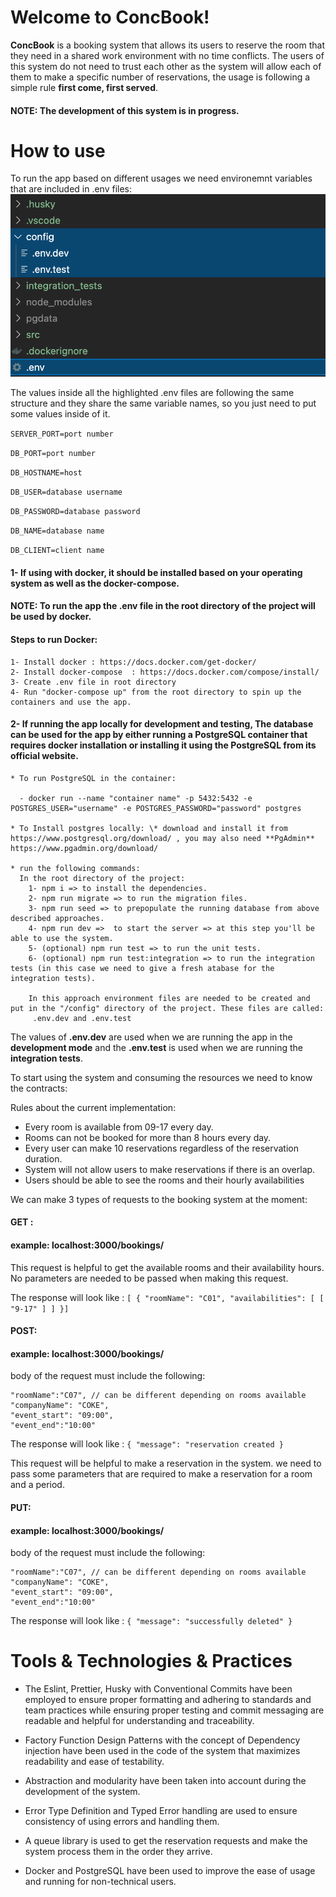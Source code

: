 # Welcome to ConcBook!

**ConcBook** is a booking system that allows its users to reserve the room that they need in a shared work environment with no time conflicts. The users of this system do not need to trust each other as the system will allow each of them to make a specific number of reservations, the usage is following a simple rule **first come, first served**.

#### NOTE: The development of this system is in progress.

# How to use

To run the app based on different usages we need environemnt variables that are included in .env files:
![Alt text](/app-env-files.png)

The values inside all the highlighted .env files are following the same structure and they share the same variable names, so you just need to put some values inside of it.

`SERVER_PORT=port number`

`DB_PORT=port number`

`DB_HOSTNAME=host`

`DB_USER=database username`

`DB_PASSWORD=database password`

`DB_NAME=database name`

`DB_CLIENT=client name`

#### 1- If using with **docker**, it should be installed based on your operating system as well as the **docker-compose**.

#### NOTE: To run the app the **.env** file in the root directory of the project will be used by docker.

#### Steps to run Docker:

    1- Install docker : https://docs.docker.com/get-docker/
    2- Install docker-compose  : https://docs.docker.com/compose/install/
    3- Create .env file in root directory
    4- Run "docker-compose up" from the root directory to spin up the containers and use the app.

#### 2- If running the **app locally for development and testing**, The database can be used for the app by either running a **PostgreSQL container that requires docker installation** or **installing it using the PostgreSQL from its official website**.

    * To run PostgreSQL in the container:

      - docker run --name "container name" -p 5432:5432 -e POSTGRES_USER="username" -e POSTGRES_PASSWORD="password" postgres

    * To Install postgres locally: \* download and install it from https://www.postgresql.org/download/ , you may also need **PgAdmin** https://www.pgadmin.org/download/

    * run the following commands:
      In the root directory of the project:
        1- npm i => to install the dependencies.
        2- npm run migrate => to run the migration files.
        3- npm run seed => to prepopulate the running database from above described approaches.
        4- npm run dev =>  to start the server => at this step you'll be able to use the system.
        5- (optional) npm run test => to run the unit tests.
        6- (optional) npm run test:integration => to run the integration tests (in this case we need to give a fresh atabase for the integration tests).

        In this approach environment files are needed to be created and put in the "/config" directory of the project. These files are called:
         .env.dev and .env.test

The values of **.env.dev** are used when we are running the app in the **development mode** and the **.env.test** is used when we are running the **integration tests**.

To start using the system and consuming the resources we need to know the contracts:

Rules about the current implementation:

- Every room is available from 09-17 every day.
- Rooms can not be booked for more than 8 hours every day.
- Every user can make 10 reservations regardless of the reservation duration.
- System will not allow users to make reservations if there is an overlap.
- Users should be able to see the rooms and their hourly availabilities

We can make 3 types of requests to the booking system at the moment:

#### GET :

#### example: localhost:3000/bookings/

This request is helpful to get the available rooms and their availability hours. No parameters are needed to be passed when making this request.

The response will look like :
`[ { "roomName": "C01", "availabilities": [ [ "9-17" ] ] }]`

#### POST:

#### example: localhost:3000/bookings/

body of the request must include the following:

    "roomName":"C07", // can be different depending on rooms available
    "companyName": "COKE",
    "event_start": "09:00",
    "event_end":"10:00"

The response will look like :
`{ "message": "reservation created }`

This request will be helpful to make a reservation in the system. we need to pass some parameters that are required to make a reservation for a room and a period.

#### PUT:

#### example: localhost:3000/bookings/

body of the request must include the following:

    "roomName":"C07", // can be different depending on rooms available
    "companyName": "COKE",
    "event_start": "09:00",
    "event_end":"10:00"

The response will look like :
`{ "message": "successfully deleted" }`

# Tools & Technologies & Practices

- The Eslint, Prettier, Husky with Conventional Commits have been employed to ensure proper formatting and adhering to standards and team practices while ensuring proper testing and commit messaging are readable and helpful for understanding and traceability.

- Factory Function Design Patterns with the concept of Dependency injection have been used in the code of the system that maximizes readability and ease of testability.

- Abstraction and modularity have been taken into account during the development of the system.

- Error Type Definition and Typed Error handling are used to ensure consistency of using errors and handling them.

- A queue library is used to get the reservation requests and make the system process them in the order they arrive.

- Docker and PostgreSQL have been used to improve the ease of usage and running for non-technical users.
